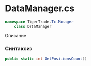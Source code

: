 
# DataManager.cs
```csharp
namespace TigerTrade.Tc.Manager  
    class DataManager
```

Описание

### Синтаксис
```csharp
public static int GetPositionsCount()
```


                    
                    